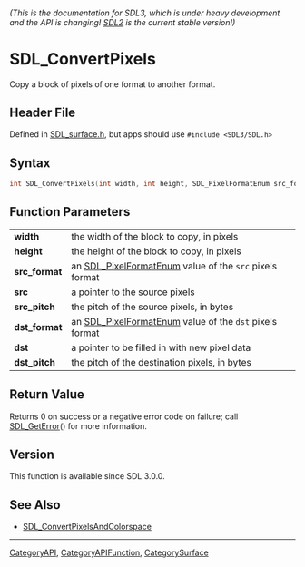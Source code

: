 ###### (This is the documentation for SDL3, which is under heavy development and the API is changing! [SDL2](https://wiki.libsdl.org/SDL2/) is the current stable version!)
# SDL_ConvertPixels

Copy a block of pixels of one format to another format.

## Header File

Defined in [SDL_surface.h](https://github.com/libsdl-org/SDL/blob/main/include/SDL3/SDL_surface.h), but apps should use `#include <SDL3/SDL.h>`

## Syntax

```c
int SDL_ConvertPixels(int width, int height, SDL_PixelFormatEnum src_format, const void *src, int src_pitch, SDL_PixelFormatEnum dst_format, void *dst, int dst_pitch);

```

## Function Parameters

|                    |                                                                                |
| ------------------ | ------------------------------------------------------------------------------ |
| **width**          | the width of the block to copy, in pixels                                      |
| **height**         | the height of the block to copy, in pixels                                     |
| **src_format**     | an [SDL_PixelFormatEnum](SDL_PixelFormatEnum) value of the `src` pixels format |
| **src**            | a pointer to the source pixels                                                 |
| **src_pitch**      | the pitch of the source pixels, in bytes                                       |
| **dst_format**     | an [SDL_PixelFormatEnum](SDL_PixelFormatEnum) value of the `dst` pixels format |
| **dst**            | a pointer to be filled in with new pixel data                                  |
| **dst_pitch**      | the pitch of the destination pixels, in bytes                                  |

## Return Value

Returns 0 on success or a negative error code on failure; call
[SDL_GetError](SDL_GetError)() for more information.

## Version

This function is available since SDL 3.0.0.

## See Also

* [SDL_ConvertPixelsAndColorspace](SDL_ConvertPixelsAndColorspace)

----
[CategoryAPI](CategoryAPI), [CategoryAPIFunction](CategoryAPIFunction), [CategorySurface](CategorySurface)



